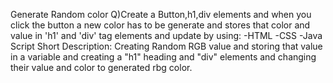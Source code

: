 Generate Random color 
Q)Create a Button,h1,div elements and when you click the button a new color has to be generate and stores that color and value in 'h1' and 'div' tag elements and update by using:
-HTML
-CSS
-Java Script
Short Description:
Creating Random RGB value and storing that value in a variable and creating a "h1" heading and "div" elements and changing their value and color to generated rbg color.
